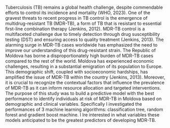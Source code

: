 Tuberculosis (TB) remains a global health challenge, despite commendable efforts to control its incidence and mortality (WHO, 2023). One of the gravest threats to recent progress in TB control is the emergence of multidrug-resistant TB (MDR-TB), a form of TB that is resistant to essential first-line combination therapy (Jenkins, 2012). MDR-TB control is a multifaceted challenge due to timely detection through drug susceptibility testing (DST) and ensuring access to quality treatment (Jenkins, 2013). The alarming surge in MDR-TB cases worldwide has emphasized the need to improve our understanding of this drug-resistant strain. 
The Republic of Moldova has borne a disproportionately high burden of MDR-TB cases compared to the rest of the world. Moldova has experienced economic challenges, resulting in a substantial emigration of its population to Europe. This demographic shift, coupled with socioeconomic hardships, has amplified the issue of MDR-TB within the country (Jenkins, 2013). Moreover, it is crucial to recognize the contextual factors that influence the prevalence of MDR-TB as it can inform resource allocation and targeted interventions.      
The purpose of this study was to build a predictive model with the best performance to identify individuals at risk of MDR-TB in Moldova based on demographic and clinical variables. Specifically I investigated the performances of 3 machine learning algorithms: classification tree, random forest and gradient boost machine. I Ire interested in what variables these models anticipated to be the greatest predictors of developing MDR-TB. 
